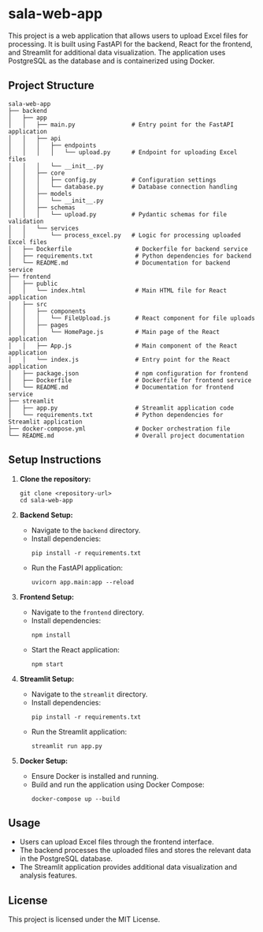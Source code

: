 # sala-web-app

This project is a web application that allows users to upload Excel files for processing. It is built using FastAPI for the backend, React for the frontend, and Streamlit for additional data visualization. The application uses PostgreSQL as the database and is containerized using Docker.

## Project Structure

```
sala-web-app
├── backend
│   ├── app
│   │   ├── main.py                # Entry point for the FastAPI application
│   │   ├── api
│   │   │   ├── endpoints
│   │   │   │   └── upload.py      # Endpoint for uploading Excel files
│   │   │   └── __init__.py
│   │   ├── core
│   │   │   ├── config.py          # Configuration settings
│   │   │   └── database.py        # Database connection handling
│   │   ├── models
│   │   │   └── __init__.py
│   │   ├── schemas
│   │   │   └── upload.py          # Pydantic schemas for file validation
│   │   └── services
│   │       └── process_excel.py   # Logic for processing uploaded Excel files
│   ├── Dockerfile                  # Dockerfile for backend service
│   ├── requirements.txt            # Python dependencies for backend
│   └── README.md                   # Documentation for backend service
├── frontend
│   ├── public
│   │   └── index.html              # Main HTML file for React application
│   ├── src
│   │   ├── components
│   │   │   └── FileUpload.js       # React component for file uploads
│   │   ├── pages
│   │   │   └── HomePage.js         # Main page of the React application
│   │   ├── App.js                  # Main component of the React application
│   │   └── index.js                # Entry point for the React application
│   ├── package.json                # npm configuration for frontend
│   ├── Dockerfile                  # Dockerfile for frontend service
│   └── README.md                   # Documentation for frontend service
├── streamlit
│   ├── app.py                      # Streamlit application code
│   └── requirements.txt            # Python dependencies for Streamlit application
├── docker-compose.yml              # Docker orchestration file
└── README.md                       # Overall project documentation
```

## Setup Instructions

1. **Clone the repository:**
   ```
   git clone <repository-url>
   cd sala-web-app
   ```

2. **Backend Setup:**
   - Navigate to the `backend` directory.
   - Install dependencies:
     ```
     pip install -r requirements.txt
     ```
   - Run the FastAPI application:
     ```
     uvicorn app.main:app --reload
     ```

3. **Frontend Setup:**
   - Navigate to the `frontend` directory.
   - Install dependencies:
     ```
     npm install
     ```
   - Start the React application:
     ```
     npm start
     ```

4. **Streamlit Setup:**
   - Navigate to the `streamlit` directory.
   - Install dependencies:
     ```
     pip install -r requirements.txt
     ```
   - Run the Streamlit application:
     ```
     streamlit run app.py
     ```

5. **Docker Setup:**
   - Ensure Docker is installed and running.
   - Build and run the application using Docker Compose:
     ```
     docker-compose up --build
     ```

## Usage

- Users can upload Excel files through the frontend interface.
- The backend processes the uploaded files and stores the relevant data in the PostgreSQL database.
- The Streamlit application provides additional data visualization and analysis features.

## License

This project is licensed under the MIT License.